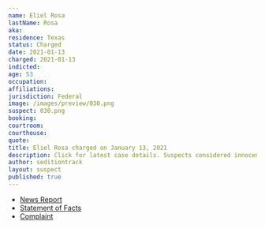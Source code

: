 ```yaml
---
name: Eliel Rosa
lastName: Rosa
aka:
residence: Texas
status: Charged
date: 2021-01-13
charged: 2021-01-13
indicted:
age: 53
occupation:
affiliations:
jurisdiction: Federal
image: /images/preview/030.png
suspect: 030.png
booking:
courtroom:
courthouse:
quote:
title: Eliel Rosa charged on January 13, 2021
description: Click for latest case details. Suspects considered innocent until proven guilty.
author: seditiontrack
layout: suspect
published: true
---
```

- [News Report](https://www.kiiitv.com/article/news/local/jenny-cudd-fbi-arrested/513-fb4ff454-3bf0-4648-8983-660ec8f2601e)
- [Statement of Facts](https://www.scribd.com/document/490745903/Jenny-Cudd-and-Eliel-Rosa-Statement-of-Facts)
- [Complaint](https://www.justice.gov/opa/page/file/1353431/download)
